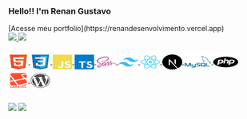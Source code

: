 ### Hello!! I'm Renan Gustavo

<div>
  [Acesse meu portfolio](https://renandesenvolvimento.vercel.app)
</div>

<div>
  <a href="https://github.com/Renan-Gust">
  <img height="180em" src="https://github-readme-stats.vercel.app/api?username=Renan-Gust&show_icons=true&theme=tokyonight&include_all_commits=true&count_private=true"/>
  <img height="180em" src="https://github-readme-stats.vercel.app/api/top-langs/?username=Renan-Gust&layout=compact&langs_count=7&theme=tokyonight"/>
</div>
  
<div style="display: inline_block"><br>
  <img align="center" alt="Renan-HTML" height="30" width="40" src="https://raw.githubusercontent.com/devicons/devicon/master/icons/html5/html5-original.svg">
  <img align="center" alt="Renan-CSS" height="30" width="40" src="https://raw.githubusercontent.com/devicons/devicon/master/icons/css3/css3-original.svg">
  <img align="center" alt="Renan-Js" height="30" width="40" src="https://raw.githubusercontent.com/devicons/devicon/master/icons/javascript/javascript-plain.svg">
  <img align="center" alt="Renan-Ts" height="30" width="40" src="https://raw.githubusercontent.com/devicons/devicon/master/icons/typescript/typescript-original.svg">
  <img align="center" alt="Renan-sass" height="30" width="40" src="https://raw.githubusercontent.com/devicons/devicon/master/icons/sass/sass-original.svg"/>
  <img align="center" alt="tailwind" height="30" width="40" src="https://raw.githubusercontent.com/devicons/devicon/master/icons/tailwindcss/tailwindcss-plain.svg"/>
  <img align="center" alt="react" height="30" width="40" src="https://raw.githubusercontent.com/devicons/devicon/master/icons/react/react-original.svg">
  <img align="center" alt="nextjs" height="30" width="40" src="https://raw.githubusercontent.com/devicons/devicon/master/icons/nextjs/nextjs-original.svg"/>
  <img align="center" alt="mysql" height="45" width="55" src="https://raw.githubusercontent.com/devicons/devicon/master/icons/mysql/mysql-plain-wordmark.svg"/>
  <img align="center" alt="php" height="40" width="50" src="https://raw.githubusercontent.com/devicons/devicon/master/icons/php/php-plain.svg"/>
  <img align="center" alt="laravel" height="30" width="40" src="https://raw.githubusercontent.com/devicons/devicon/master/icons/laravel/laravel-plain-wordmark.svg"/>
  <img align="center" alt="wordpress" height="30" width="40" src="https://raw.githubusercontent.com/devicons/devicon/master/icons/wordpress/wordpress-plain.svg"/>
</div>
  
##
 
<div> 
  <a href = "mailto:renandevfullstack@gmail.com"><img src="https://img.shields.io/badge/-Gmail-%23333?style=for-the-badge&logo=gmail&logoColor=white" target="_blank"></a>
  <a href="https://www.linkedin.com/in/r-gustavo/" target="_blank"><img src="https://img.shields.io/badge/-LinkedIn-%230077B5?style=for-the-badge&logo=linkedin&logoColor=white" target="_blank"></a>
</div>
